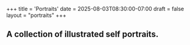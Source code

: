 +++
title = 'Portraits'
date = 2025-08-03T08:30:00-07:00
draft = false
layout = "portraits"
+++

## A collection of illustrated self portraits.
